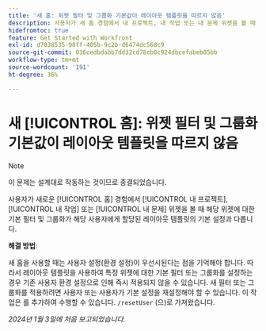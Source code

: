 ```yaml
---
title: '새 홈: 위젯 필터 및 그룹화 기본값이 레이아웃 템플릿을 따르지 않음'
description: 사용자가 새 홈 경험에서 내 프로젝트, 내 작업 또는 내 문제 위젯을 볼 때 해당 위젯에 대한 기본 필터 및 그룹화는 해당 사용자에게 할당된 레이아웃 템플릿의 기본 설정이 아닙니다.
hidefromtoc: true
feature: Get Started with Workfront
exl-id: d7038535-98ff-405b-9c2b-d6474dc568c9
source-git-commit: 036cedbdabb7dd32cd78cb0c924dbcefabeb05bb
workflow-type: tm+mt
source-wordcount: '191'
ht-degree: 36%

---
```


# 새 [!UICONTROL 홈]: 위젯 필터 및 그룹화 기본값이 레이아웃 템플릿을 따르지 않음

>[!NOTE]
>
>이 문제는 설계대로 작동하는 것이므로 종결되었습니다.

사용자가 새로운 [!UICONTROL 홈] 경험에서 [!UICONTROL 내 프로젝트], [!UICONTROL 내 작업] 또는 [!UICONTROL 내 문제] 위젯을 볼 때 해당 위젯에 대한 기본 필터 및 그룹화가 해당 사용자에게 할당된 레이아웃 템플릿의 기본 설정과 다릅니다.

**해결 방법**:

새 홈을 사용할 때는 사용자 설정(환경 설정)이 우선시된다는 점을 기억해야 합니다. 따라서 레이아웃 템플릿을 사용하여 특정 위젯에 대한 기본 필터 또는 그룹화를 설정하는 경우 기존 사용자 환경 설정으로 인해 즉시 적용되지 않을 수 있습니다. 새 필터 또는 그룹화를 적용하려면 사용자 또는 사용자가 기본 설정을 재설정해야 할 수 있습니다. 이 작업은 를 추가하여 수행할 수 있습니다. `/resetUser` (으)로 가져왔습니다.

_2024년 1월 3일에 처음 보고되었습니다._
